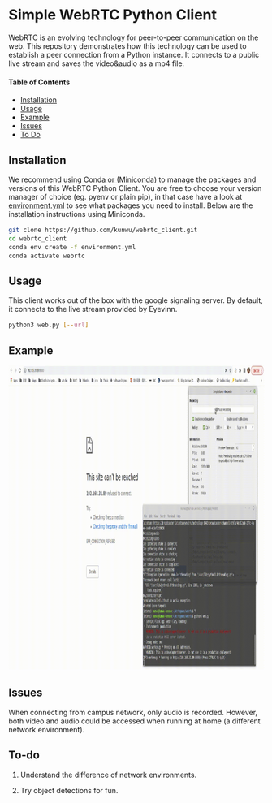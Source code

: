 # Simple WebRTC Python Client


WebRTC is an evolving technology for peer-to-peer communication on the web. This repository demonstrates how this technology can be used to establish a peer connection from a Python instance. It connects to a public live stream and saves the video&audio as a mp4 file.


#### Table of Contents

-   [Installation](#Installation)
-   [Usage](#Usage)
-   [Example](#Example)
-   [Issues](#Issues)
-   [To Do](#To-do)

## Installation

We recommend using [Conda or (Miniconda)](https://conda.io/projects/conda/en/latest/user-guide/install/index.html#installing-conda-on-a-system-that-has-other-python-installations-or-packages) to manage the packages and versions of this WebRTC Python Client. You are free to choose your version manager of choice (eg. pyenv or plain pip), in that case have a look at [environment.yml](./environment.yml) to see what packages you need to install. Below are the installation instructions using Miniconda.

```bash
git clone https://github.com/kunwu/webrtc_client.git
cd webrtc_client
conda env create -f environment.yml
conda activate webrtc
```

## Usage

This client works out of the box with the google signaling server. By default, it connects to the live stream provided by Eyevinn.

```bash
python3 web.py [--url]
```

## Example
<img src="./templates/example.gif" width="900" height="600" />


## Issues

When connecting from campus network, only audio is recorded. However, both video and audio could be accessed when running at home (a different network environment).

## To-do

1. Understand the difference of network environments.

2. Try object detections for fun.